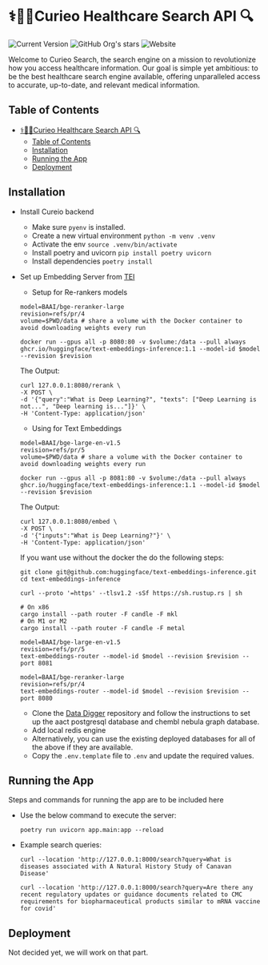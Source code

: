 # ⚕️🧬🔬Curieo Healthcare Search API 🔍

![Current Version](https://img.shields.io/badge/version-v0.1-blue)
![GitHub Org's stars](https://img.shields.io/github/stars/curieo-org)
![Website](https://img.shields.io/website?url=http%3A%2F%2Fcurieo.org%2F)

Welcome to Curieo Search, the search engine on a mission to revolutionize how you access
healthcare information. Our
goal is simple yet ambitious: to be the best healthcare search engine available,
offering unparalleled access to
accurate, up-to-date, and relevant medical information.

## Table of Contents

- [⚕️🧬🔬Curieo Healthcare Search API 🔍](#️curieo-healthcare-search-api-)
    - [Table of Contents](#table-of-contents)
    - [Installation](#installation)
    - [Running the App](#running-the-app)
    - [Deployment](#deployment)

## Installation

- Install Cureio backend
    - Make sure `pyenv` is installed.
    - Create a new virtual environment `python -m venv .venv`
    - Activate the env `source .venv/bin/activate`
    - Install poetry and uvicorn `pip install poetry uvicorn`
    - Install dependencies `poetry install`


- Set up Embedding Server
  from [TEI](https://github.com/huggingface/text-embeddings-inference/tree/main)

    - Setup for Re-rankers models

  ```
  model=BAAI/bge-reranker-large
  revision=refs/pr/4
  volume=$PWD/data # share a volume with the Docker container to avoid downloading weights every run

  docker run --gpus all -p 8080:80 -v $volume:/data --pull always ghcr.io/huggingface/text-embeddings-inference:1.1 --model-id $model --revision $revision
  ```

  The Output:

  ```
  curl 127.0.0.1:8080/rerank \
  -X POST \
  -d '{"query":"What is Deep Learning?", "texts": ["Deep Learning is not...", "Deep learning is..."]}' \
  -H 'Content-Type: application/json'
  ```

    - Using for Text Embeddings

  ```
  model=BAAI/bge-large-en-v1.5
  revision=refs/pr/5
  volume=$PWD/data # share a volume with the Docker container to avoid downloading weights every run

  docker run --gpus all -p 8081:80 -v $volume:/data --pull always ghcr.io/huggingface/text-embeddings-inference:1.1 --model-id $model --revision $revision
  ```

  The Output:

  ```
  curl 127.0.0.1:8080/embed \
  -X POST \
  -d '{"inputs":"What is Deep Learning?"}' \
  -H 'Content-Type: application/json'
  ```

  If you want use without the docker the do the following steps:

  ```
  git clone git@github.com:huggingface/text-embeddings-inference.git
  cd text-embeddings-inference

  curl --proto '=https' --tlsv1.2 -sSf https://sh.rustup.rs | sh

  # On x86
  cargo install --path router -F candle -F mkl
  # On M1 or M2
  cargo install --path router -F candle -F metal

  model=BAAI/bge-large-en-v1.5
  revision=refs/pr/5
  text-embeddings-router --model-id $model --revision $revision --port 8081

  model=BAAI/bge-reranker-large
  revision=refs/pr/4
  text-embeddings-router --model-id $model --revision $revision --port 8080
  ```

    - Clone the [Data Digger](https://github.com/curieo-org/data-digger) repository and
      follow the instructions to set
      up the aact postgresql database and chembl nebula graph database.
    - Add local redis engine
    - Alternatively, you can use the existing deployed databases for all of the above if
      they are available.
    - Copy the `.env.template` file to `.env` and update the required values.

## Running the App

Steps and commands for running the app are to be included here

- Use the below command to execute the server:

  ```
  poetry run uvicorn app.main:app --reload
  ```

- Example search queries:

    ```
    curl --location 'http://127.0.0.1:8000/search?query=What is diseases associated with A Natural History Study of Canavan Disease'
    ```

    ```
    curl --location 'http://127.0.0.1:8000/search?query=Are there any recent regulatory updates or guidance documents related to CMC requirements for biopharmaceutical products similar to mRNA vaccine for covid'
    ```

## Deployment

Not decided yet, we will work on that part.
